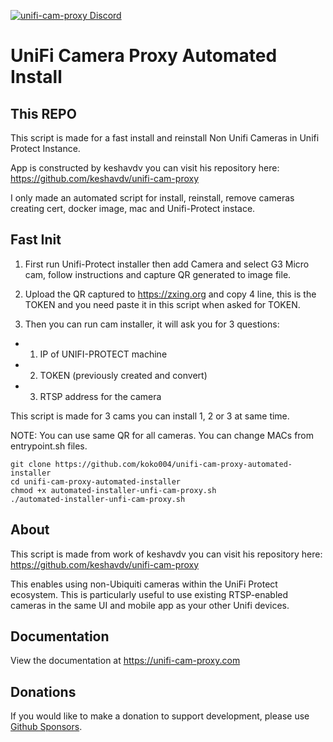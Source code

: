 [![unifi-cam-proxy Discord](https://img.shields.io/discord/937237037466124330?color=0559C9&label=Discord&logo=discord&logoColor=%23FFFFFF&style=for-the-badge)](https://discord.gg/Bxk9uGT6MW)

UniFi Camera Proxy Automated Install
====================================

## This REPO

This script is made for a fast install and reinstall Non Unifi Cameras in Unifi Protect Instance. 

App is constructed by keshavdv you can visit his repository here: https://github.com/keshavdv/unifi-cam-proxy 

I only made an automated script for install, reinstall, remove cameras creating cert, docker image, mac and Unifi-Protect instace.

## Fast Init

1. First run Unifi-Protect installer then add Camera and select G3 Micro cam, follow instructions and capture QR generated to image file.

2. Upload the QR captured to https://zxing.org and copy 4 line, this is the TOKEN and you need paste it in this script when asked for TOKEN. 

3. Then you can run cam installer, it will ask you for 3 questions:

* 1. IP of UNIFI-PROTECT machine
* 2. TOKEN (previously created and convert)
* 3. RTSP address for the camera

This script is made for 3 cams you can install 1, 2 or 3 at same time.

NOTE: You can use same QR for all cameras.
You can change MACs from entrypoint.sh files.

```
git clone https://github.com/koko004/unifi-cam-proxy-automated-installer
cd unifi-cam-proxy-automated-installer
chmod +x automated-installer-unfi-cam-proxy.sh
./automated-installer-unfi-cam-proxy.sh
```

## About

This script is made from work of keshavdv you can visit his repository here: https://github.com/keshavdv/unifi-cam-proxy

This enables using non-Ubiquiti cameras within the UniFi Protect ecosystem. This is
particularly useful to use existing RTSP-enabled cameras in the same UI and
mobile app as your other Unifi devices.

## Documentation

View the documentation at https://unifi-cam-proxy.com

## Donations

If you would like to make a donation to support development, please use [Github Sponsors](https://github.com/sponsors/keshavdv).
